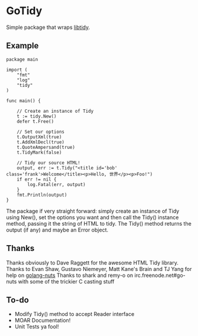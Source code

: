 GoTidy
======
Simple package that wraps [libtidy](http://tidy.sourceforge.net/).

## Example

	package main

	import (
		"fmt"
		"log"
		"tidy"
	)

	func main() {

		// Create an instance of Tidy
		t := tidy.New()
		defer t.Free()

		// Set our options
		t.OutputXml(true)
		t.AddXmlDecl(true)
		t.QuoteAmpersand(true)
		t.TidyMark(false)

		// Tidy our source HTML!
		output, err := t.Tidy("<title id='bob' class='frank'>Welcome</title><p>Hello, 世界</p><p>Foo!")
		if err != nil {
			log.Fatal(err, output)
		}
		fmt.Println(output)
	}		

The package if very straight forward: simply create an instance of Tidy using New(), set the options you want and
then call the Tidy() instance method, passing it the string of HTML to tidy. The Tidy() method returns the output
(if any) and maybe an Error object.
	
Thanks
------
Thanks obviously to Dave Raggett for the awesome HTML Tidy library.
Thanks to Evan Shaw, Gustavo Niemeyer, Matt Kane's Brain and TJ Yang for help on [golang-nuts](http://groups.google.com/group/golang-nuts)
Thanks to shark and remy-o on irc.freenode.net#go-nuts with some of the trickier C casting stuff

To-do
-----
* Modify Tidy() method to accept Reader interface
* MOAR Documentation!
* Unit Tests ya fool!